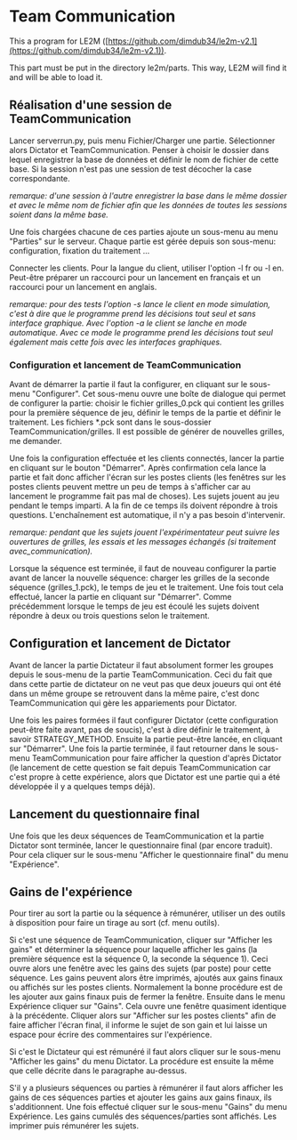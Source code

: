 # Team Communication

This a program for LE2M ([https://github.com/dimdub34/le2m-v2.1](https://github.com/dimdub34/le2m-v2.1)).  

This part must be put in the directory le2m/parts. This way, LE2M will find it and will be able to load it. 


## Réalisation d'une session de TeamCommunication
Lancer serverrun.py, puis menu Fichier/Charger une partie. Sélectionner alors Dictator et TeamCommunication. Penser à choisir le dossier dans lequel enregistrer la base de données et définir le nom de fichier de cette base.  Si la session n'est pas une session de test décocher la case correspondante.  

_remarque:  d'une session à l'autre enregistrer la base dans le même dossier et avec le même nom de fichier afin que les données de toutes les sessions soient dans la même base._

Une fois chargées chacune de ces parties ajoute un sous-menu au menu "Parties" sur le serveur. Chaque partie est gérée depuis son sous-menu: configuration, fixation du traitement ...

Connecter les clients. Pour la langue du client, utiliser l'option -l fr ou -l en. Peut-être préparer un raccourci pour un lancement en français et un raccourci pour un lancement en anglais. 

_remarque: pour des tests l'option -s lance le client en mode simulation, c'est à dire que le programme prend les décisions tout seul et sans interface graphique. Avec l'option -a le client se lanche en mode automatique. Avec ce mode le programme prend les décisions tout seul également mais cette fois avec les interfaces graphiques._

### Configuration et lancement de TeamCommunication
Avant de démarrer la partie il faut la configurer, en cliquant sur le sous-menu "Configurer". Cet sous-menu ouvre une boîte de dialogue qui permet de configurer la partie: choisir le fichier grilles_0.pck qui contient les grilles pour la première séquence de jeu, définir le temps de la partie et définir le traitement. Les fichiers *.pck sont dans le sous-dossier TeamCommunication/grilles. Il est possible de générer de nouvelles grilles, me demander.  

Une fois la configuration effectuée et les clients connectés, lancer la partie en cliquant sur le bouton "Démarrer". Après confirmation cela lance la partie et fait donc afficher l'écran sur les postes clients (les fenêtres sur les postes clients peuvent mettre un peu de temps à s'afficher car au lancement le programme fait pas mal de choses). Les sujets jouent au jeu pendant le temps imparti. A la fin de ce temps ils doivent répondre à trois questions. L'enchaînement est automatique, il n'y a pas besoin d'intervenir.  

_remarque: pendant que les sujets jouent l'expérimentateur peut suivre les ouvertures de grilles, les essais et les messages échangés (si traitement avec\_communication)._

Lorsque la séquence est terminée, il faut de nouveau configurer la partie avant de lancer la nouvelle séquence: charger les grilles de la seconde séquence (grilles_1.pck), le temps de jeu et le traitement. Une fois tout cela effectué, lancer la partie en cliquant sur "Démarrer". Comme précédemment lorsque le temps de jeu est écoulé les sujets doivent répondre à deux ou trois questions selon le traitement.

## Configuration et lancement de Dictator
Avant de lancer la partie Dictateur il faut absolument former les groupes depuis le sous-menu de la partie TeamCommunication. Ceci du fait que dans cette partie de dictateur on ne veut pas que deux joueurs qui ont été dans un même groupe se retrouvent dans la même paire, c'est donc TeamCommunication qui gère les appariements pour Dictator.  

Une fois les paires formées il faut configurer Dictator (cette configuration peut-être faite avant, pas de soucis), c'est à dire définir le traitement, à savoir STRATEGY_METHOD. Ensuite la partie peut-être lancée, en cliquant sur "Démarrer". Une fois la partie terminée, il faut retourner dans le sous-menu TeamCommunication pour faire afficher la question d'après Dictator (le lancement de cette question se fait depuis TeamCommunication car c'est propre à cette expérience, alors que Dictator est une partie qui a été développée il y a quelques temps déjà).

## Lancement du questionnaire final
Une fois que les deux séquences de TeamCommunication et la partie Dictator sont terminée, lancer le questionnaire final (par encore traduit). Pour cela cliquer sur le sous-menu "Afficher le questionnaire final" du menu "Expérience". 

## Gains de l'expérience
Pour tirer au sort la partie ou la séquence à rémunérer, utiliser un des outils à disposition pour faire un tirage au sort (cf. menu outils).   

Si c'est une séquence de TeamCommunication, cliquer sur "Afficher les gains" et déterminer la séquence pour laquelle afficher les gains (la première séquence est la séquence 0, la seconde la séquence 1). Ceci ouvre alors une fenêtre avec les gains des sujets (par poste) pour cette séquence. Les gains peuvent alors être imprimés, ajoutés aux gains finaux ou affichés sur les postes clients. Normalement la bonne procédure est de les ajouter aux gains finaux puis de fermer la fenêtre. Ensuite dans le menu Expérience cliquer sur "Gains". Cela ouvre une fenêtre quasiment identique à la précédente. Cliquer alors sur "Afficher sur les postes clients" afin de faire afficher l'écran final, il informe le sujet de son gain et lui laisse un espace pour écrire des commentaires sur l'expérience.  

Si c'est le Dictateur qui est rémunéré il faut alors cliquer sur le sous-menu "Afficher les gains" du menu Dictator. La procédure est ensuite la même que celle décrite dans le paragraphe au-dessus.  

S'il y a plusieurs séquences ou parties à rémunérer il faut alors afficher les gains de ces séquences parties et ajouter les gains aux gains finaux, ils s'additionnent. Une fois effectué cliquer sur le sous-menu "Gains" du menu Expérience. Les gains cumulés des séquences/parties sont affichés. Les imprimer puis rémunérer les sujets.
